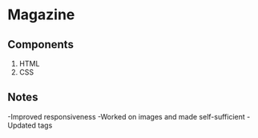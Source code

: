 # Magazine

## Components

1. HTML
2. CSS

## Notes

-Improved responsiveness
-Worked on images and made self-sufficient
-Updated tags
